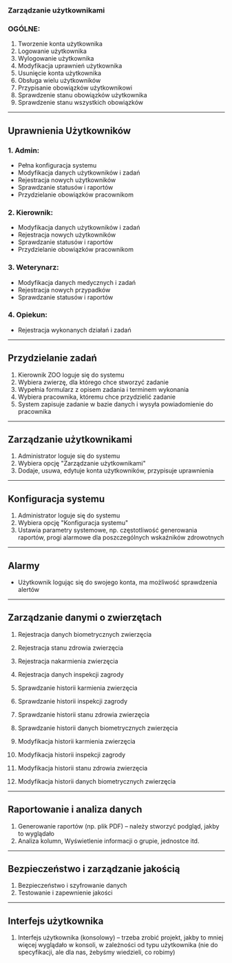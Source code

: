 ### Zarządzanie użytkownikami

### OGÓLNE:
1. Tworzenie konta użytkownika
2. Logowanie użytkownika
3. Wylogowanie użytkownika
4. Modyfikacja uprawnień użytkownika
5. Usunięcie konta użytkownika
6. Obsługa wielu użytkowników
7. Przypisanie obowiązków użytkownikowi
8. Sprawdzenie stanu obowiązków użytkownika
9. Sprawdzenie stanu wszystkich obowiązków

---

## Uprawnienia Użytkowników
### 1. **Admin**:
- Pełna konfiguracja systemu
- Modyfikacja danych użytkowników i zadań
- Rejestracja nowych użytkowników
- Sprawdzanie statusów i raportów
- Przydzielanie obowiązków pracownikom

### 2. **Kierownik**:
- Modyfikacja danych użytkowników i zadań
- Rejestracja nowych użytkowników
- Sprawdzanie statusów i raportów
- Przydzielanie obowiązków pracownikom 

### 3. **Weterynarz**:
- Modyfikacja danych medycznych i zadań
- Rejestracja nowych przypadków
- Sprawdzanie statusów i raportów

### 4. **Opiekun**:
- Rejestracja wykonanych działań i zadań

---

## Przydzielanie zadań
1. Kierownik ZOO loguje się do systemu
2. Wybiera zwierzę, dla którego chce stworzyć zadanie
3. Wypełnia formularz z opisem zadania i terminem wykonania
4. Wybiera pracownika, któremu chce przydzielić zadanie
5. System zapisuje zadanie w bazie danych i wysyła powiadomienie do pracownika

---

## Zarządzanie użytkownikami
1. Administrator loguje się do systemu
2. Wybiera opcję "Zarządzanie użytkownikami"
3. Dodaje, usuwa, edytuje konta użytkowników, przypisuje uprawnienia

---

## Konfiguracja systemu
1. Administrator loguje się do systemu
2. Wybiera opcję "Konfiguracja systemu"
3. Ustawia parametry systemowe, np. częstotliwość generowania raportów, progi alarmowe dla poszczególnych wskaźników zdrowotnych

---

## Alarmy
- Użytkownik logując się do swojego konta, ma możliwość sprawdzenia alertów

---

## Zarządzanie danymi o zwierzętach
1. Rejestracja danych biometrycznych zwierzęcia
2. Rejestracja stanu zdrowia zwierzęcia
3. Rejestracja nakarmienia zwierzęcia
4. Rejestracja danych inspekcji zagrody

5. Sprawdzanie historii karmienia zwierzęcia
6. Sprawdzanie historii inspekcji zagrody
7. Sprawdzanie historii stanu zdrowia zwierzęcia
8. Sprawdzanie historii danych biometrycznych zwierzęcia

9. Modyfikacja historii karmienia zwierzęcia
10. Modyfikacja historii inspekcji zagrody
11. Modyfikacja historii stanu zdrowia zwierzęcia
12. Modyfikacja historii danych biometrycznych zwierzęcia

---

## Raportowanie i analiza danych
1. Generowanie raportów (np. plik PDF) – należy stworzyć podgląd, jakby to wyglądało
2. Analiza kolumn, Wyświetlenie informacji o grupie, jednostce itd.

---

## Bezpieczeństwo i zarządzanie jakością
1. Bezpieczeństwo i szyfrowanie danych
2. Testowanie i zapewnienie jakości

---

## Interfejs użytkownika
1. Interfejs użytkownika (konsolowy) – trzeba zrobić projekt, jakby to mniej więcej wyglądało w konsoli, w zależności od typu użytkownika (nie do specyfikacji, ale dla nas, żebyśmy wiedzieli, co robimy)
